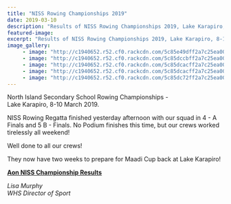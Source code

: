 ```yaml
---
title: "NISS Rowing Championships 2019"
date: 2019-03-10
description: "Results of NISS Rowing Championships 2019, Lake Karapiro, 8-10 March 2019..."
featured-image: 
excerpt: "Results of NISS Rowing Championships 2019, Lake Karapiro, 8-10 March 2019."
image_gallery:
     - image: "http://c1940652.r52.cf0.rackcdn.com/5c85e49dff2a7c25ea000386/53781152_1209445305871240_8301804310061121536_n.jpg"
     - image: "http://c1940652.r52.cf0.rackcdn.com/5c85dccbff2a7c25ea00036c/53783983_1210087269140377_4130011792732585984_n.jpg"
     - image: "http://c1940652.r52.cf0.rackcdn.com/5c85dcacff2a7c25ea000361/53600230_1210087279140376_5655229867239669760_n-(1).jpg"
     - image: "http://c1940652.r52.cf0.rackcdn.com/5c85dcacff2a7c25ea000364/53651565_1210087289140375_8241219922290540544_n.jpg"
     - image: "http://c1940652.r52.cf0.rackcdn.com/5c85dc72ff2a7c25ea000358/53419651_1210087325807038_8897231302936231936_n.jpg"
---
```


<p>North Island Secondary School Rowing Championships -<br />Lake Karapiro, 8-10 March 2019.</p>
<p><span>NISS Rowing Regatta finished yesterday afternoon with our squad in 4 - A Finals and 5 B - Finals. No Podium finishes this time, but our crews worked tirelessly all weekend!</span></p>
<p><span>Well done to all our crews!&nbsp;</span></p>
<p><span>They now have two weeks to prepare for Maadi Cup back at Lake Karapiro!</span></p>
<p><strong><a href="https://www.rowit.co.nz/results/niss2019?cn=wnhs&amp;fbclid=IwAR10vnWAopVMDJdCbeBz5r53JR_71fiQ976XToNs05LPiXnFauEs4oypJVI">Aon NISS Championship Results</a></strong></p>
<p><em>Lisa Murphy</em><br /><em>WHS Director of Sport</em></p>

